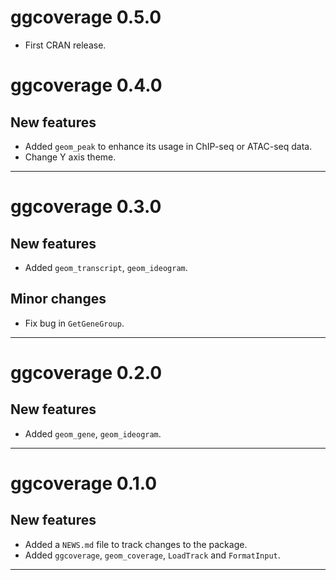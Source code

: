 # ggcoverage 0.5.0
* First CRAN release.

# ggcoverage 0.4.0
## New features
* Added `geom_peak` to enhance its usage in ChIP-seq or ATAC-seq data.
* Change Y axis theme.

-------------

# ggcoverage 0.3.0
## New features
* Added `geom_transcript`, `geom_ideogram`.

## Minor changes
* Fix bug in `GetGeneGroup`.

-------------

# ggcoverage 0.2.0
## New features
* Added `geom_gene`, `geom_ideogram`.

-------------

# ggcoverage 0.1.0

## New features
* Added a `NEWS.md` file to track changes to the package.
* Added `ggcoverage`, `geom_coverage`, `LoadTrack` and `FormatInput`.

-------------
